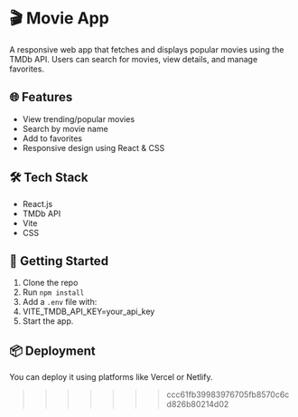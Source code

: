 # 🎬 Movie App

A responsive web app that fetches and displays popular movies using the TMDb API. Users can search for movies, view details, and manage favorites.

## 🌐 Features
- View trending/popular movies
- Search by movie name
- Add to favorites
- Responsive design using React & CSS

## 🛠️ Tech Stack
- React.js
- TMDb API
- Vite
- CSS

## 🚀 Getting Started
1. Clone the repo
2. Run `npm install`
3. Add a `.env` file with:
4. VITE_TMDB_API_KEY=your_api_key
5. Start the app.

## 📦 Deployment
You can deploy it using platforms like Vercel or Netlify.


>>>>>>> ccc61fb39983976705fb8570c6cd826b80214d02
